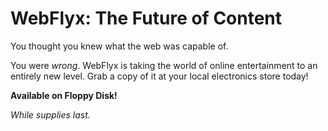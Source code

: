 # WebFlyx: The Future of Content

You thought you knew what the web was capable of. 

You were _wrong_. WebFlyx is taking the world of online entertainment to an entirely new level. Grab a copy of it at your local electronics store today!

**Available on Floppy Disk!**

_While supplies last._

